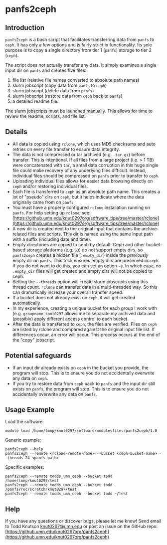 # panfs2ceph

## Introduction

`panfs2ceph` is a bash script that facilitates transferring data from `panfs` to `ceph`. It has only a few options and is fairly strict in functionality. Its sole purpose is to copy a single directory from tier 1 (`panfs`) storage to tier 2 (`ceph`). 



The script does not actually transfer any data. It simply examines a single input dir on `panfs` and creates five files: 

1. file list (relative file names converted to absolute path names)
2. slurm jobscript (copy data from `panfs` to `ceph`)
3. slurm jobscript (delete data from `panfs`)
4. slurm jobscript (restore data from `ceph` back to `panfs`)
5. a detailed readme file. 

The slurm jobscripts must be launched manually. This allows for time to review the readme, scripts, and file list.


## Details

* All data is copied using `rclone`, which uses MD5 checksums and auto retries on every file transfer to ensure data integrity. 
* The data is not compressed or tar archived (e.g. `.tar.gz`) before transfer. This is intentional. If all files from a large project (i.e. > 1 TB) were concatenated with `tar`, a small data corruption in this huge single file could make recovery of any underlying files difficult. Instead, individual files should be compressed on `panfs` prior to transfer to `ceph`. 
* Uploading individual files allows for easier data browsing directly on `ceph` and/or restoring individual files.
* Each file is transferred to `ceph` as an absolute path name. This creates a lot of "pseudo" dirs on `ceph`, but it helps indicate where the data originally came from on `panfs`
* You must have a properly configured `rclone` installation running on `panfs`. For help setting up `rclone`, see: [https://github.umn.edu/knut0297org/software_tips/tree/master/rclone](https://github.umn.edu/knut0297org/software_tips/tree/master/rclone)
* A new dir is created next to the original input that contains the archive-related files and scripts. This dir is named using the same input path with a suffix (including date and time). 
* Empty directories are copied to ceph by default. Ceph and other bucket-based storage platforms (e.g. `S3`) do not support empty dirs, so `panfs2ceph` creates a hidden file (`.empty_dir`) inside the _previously_ empty dir on `panfs`. This trick ensures empty dirs are preserved in `ceph`. If you do not want to do this, you can set an option `-e`. In which case, no `.empty_dir` files will get created and empty dirs will not be copied to ceph.
* Setting the `--threads` option will create slurm jobscripts using this thread count. `rclone` can transfer data in a multi-threaded way. So this can dramatically increase your overall transfer speed.
* If a bucket does not already exist on `ceph`, it will get created automatically.
* In my experience, creating a unique bucket for each group I work with (e.g. `groupname_knut0297` allows me to separate my archived data and (possibly) apply different access control to each bucket.
* After the data is transferred to `ceph`, the files are verified. Files on `ceph` are listed by rclone and compared against the original input file list. If differences occur, an error will occur. This process occurs at the end of the "copy" jobscript.



## Potential safeguards

* If an input dir already exists on `ceph` in the bucket you provide, the program will stop. This is to ensure you do not accidentally overwrite any data on `ceph`.
* If you try to restore data from `ceph` back to `panfs` and the input dir still exists on `panfs`, the program will stop. This is to ensure you do not accidentally overwrite any data on `panfs`.


## Usage Example

Load the software:

```
module load /home/lmnp/knut0297/software/modulesfiles/panfs2ceph/1.0
```

Generic example:

```
panfs2ceph --help
panfs2ceph --remote <rclone-remote-name> --bucket <ceph-bucket-name> --threads 24 <panfs-path>
```

Specific examples:

```
panfs2ceph --remote todds_umn_ceph --bucket todd /home/lmnp/knut0297/test
panfs2ceph --remote todds_umn_ceph --bucket todd /panfs/roc/scratch/knut0297/test
panfs2ceph --remote todds_umn_ceph --bucket todd ~/test

```

## Help

If you have any questions or discover bugs, please let me know! Send email to Todd Knutson [knut0297@umn.edu](knut0297@umn.edu) or post an issue on the GitHub repo: [https://github.umn.edu/knut0297org/panfs2ceph](https://github.umn.edu/knut0297org/panfs2ceph)

